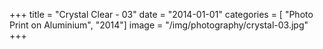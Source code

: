 +++
title = "Crystal Clear - 03"
date = "2014-01-01"
categories = [ "Photo Print on Aluminium", "2014"]
image = "/img/photography/crystal-03.jpg"
+++


